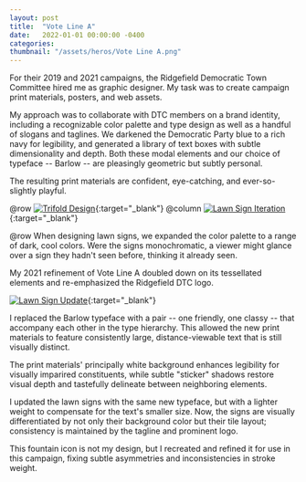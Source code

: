```yaml
---
layout: post
title:  "Vote Line A"
date:   2022-01-01 00:00:00 -0400
categories: 
thumbnail: "/assets/heros/Vote Line A.png"
---
```

For their 2019 and 2021 campaigns, the Ridgefield Democratic Town Committee hired me as graphic designer. My task was to create campaign print materials, posters, and web assets.

My approach was to collaborate with DTC members on a brand identity, including a recognizable color palette and type design as well as a handful of slogans and taglines. We darkened the Democratic Party blue to a rich navy for legibility, and generated a library of text boxes with subtle dimensionality and depth. Both these modal elements and our choice of typeface -- Barlow -- are pleasingly geometric but subtly personal.

The resulting print materials are confident, eye-catching, and ever-so-slightly playful.

@row
[![Trifold Design](/assets/linea/Trifold%20Design.png)](/assets/linea/Trifold%20Design.png){:target="_blank"}
@column
[![Lawn Sign Iteration](/assets/linea/Lawn%20Sign%20Iteration.png)](/assets/linea/Lawn%20Sign%20Iteration.png){:target="_blank"}

@row
When designing lawn signs, we expanded the color palette to a range of dark, cool colors. Were the signs monochromatic, a viewer might glance over a sign they hadn't seen before, thinking it already seen.

My 2021 refinement of Vote Line A doubled down on its tessellated elements and re-emphasized the Ridgefield DTC logo.

[![Lawn Sign Update](/assets/linea/Lawn%20Sign%20Update.png)](/assets/linea/Lawn%20Sign%20Update.png){:target="_blank"}

I replaced the Barlow typeface with a pair -- one friendly, one classy -- that accompany each other in the type hierarchy. This allowed the new print materials to feature consistently large, distance-viewable text that is still visually distinct.

The print materials' principally white background enhances legibility for visually imparired constituents, while subtle "sticker" shadows restore visual depth and tastefully delineate between neighboring elements.

I updated the lawn signs with the same new typeface, but with a lighter weight to compensate for the text's smaller size. Now, the signs are visually differentiated by not only their background color but their tile layout; consistency is maintained by the tagline and prominent logo.

This fountain icon is not my design, but I recreated and refined it for use in this campaign, fixing subtle asymmetries and inconsistencies in stroke weight.